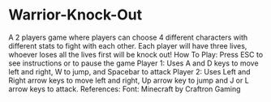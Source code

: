 # Warrior-Knock-Out
A 2 players game where players can choose 4 different characters with different stats to fight with each other.  Each player will have three lives, whoever loses all the lives first will be knock out!  How To Play:  Press ESC to see instructions or to pause the game  Player 1: Uses A and D keys to move left and right, W to jump, and Spacebar to attack  Player 2: Uses Left and Right arrow keys to move left and right, Up arrow key to jump and J  or L arrow keys to attack.  References:   Font: Minecraft by Craftron Gaming
